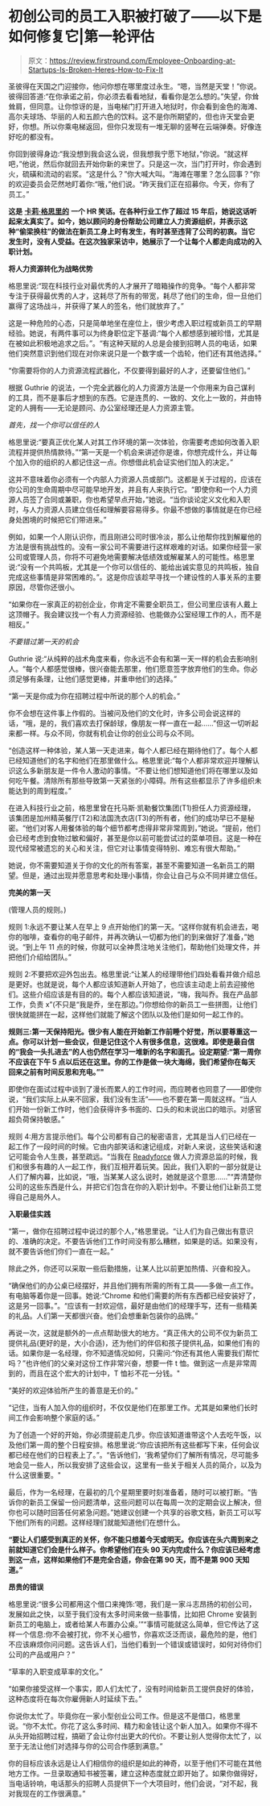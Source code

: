 # 初创公司的员工入职被打破了——以下是如何修复它|第一轮评估

> 原文：<https://review.firstround.com/Employee-Onboarding-at-Startups-Is-Broken-Heres-How-to-Fix-It>

圣彼得在天国之门迎接你，他问你想在哪里度过永生。“嗯，当然是天堂！”你说。彼得回答道:“在你承诺之前，你必须去看看地狱，看看你是怎么想的。”失望，你耸耸肩，但同意。让你惊讶的是，当电梯门打开进入地狱时，你会看到金色的海滩、高尔夫球场、华丽的人和五颜六色的饮料。这不是你所期望的，但也许天堂会更好，你想。所以你乘电梯返回，但你只发现有一堆无聊的竖琴在云端弹奏。好像连好吃的都没有。

你回到彼得身边:“我没想到我会这么说，但我想我宁愿下地狱，”你说。“就这样吧，”他说，然后你就回去开始你新的来世了。只是这一次，当门打开时，你会遇到火，硫磺和流动的岩浆。“这是什么？”你大喊大叫。“海滩在哪里？怎么回事？”你的欢迎委员会茫然地盯着你:“哦，”他们说。“昨天我们正在招募你。今天，你有了员工。”

**这是** **[卡莉·格思里的](https://www.linkedin.com/pub/carly-guthrie/1/348/73 "null")** **一个 HR 笑话。在各种行业工作了超过 15 年后，她说这话听起来太真实了。如今，她以顾问的身份帮助公司建立人力资源组织，并表示这种“偷梁换柱”的做法在新员工身上时有发生，有时甚至违背了公司的初衷。当它发生时，没有人受益。**在这次独家采访中，她展示了一个让每个人都走向成功的入职计划。****

**将人力资源转化为战略优势**

格思里说:“现在科技行业对最优秀的人才展开了暗箱操作的竞争。“每个人都非常专注于获得最优秀的人才，这耗尽了所有的带宽，耗尽了他们的生命，但一旦他们赢得了这场战斗，并获得了某人的签名，他们就放弃了。”

这是一种危险的心态，只是简单地坐在座位上，很少考虑入职过程或新员工的早期经验。她说，有两件事可以为终身职位定下基调:“每个人都想感到被珍惜，尤其是在被如此积极地追求之后。”。“有这种天赋的人总是会接到招聘人员的电话，如果他们突然意识到他们现在对你来说只是一个数字或一个齿轮，他们还有其他选择。”

“你需要将你的人力资源流程武器化，不仅要得到最好的人才，还要留住他们。”

根据 Guthrie 的说法，一个完全武器化的人力资源方法是一个你用来为自己谋利的工具，而不是事后才想到的东西。它是连贯的、一致的、文化上一致的，并由特定的人拥有——无论是顾问、办公室经理还是人力资源主管。

*首先，找一个你可以信任的人*

格思里说:“要真正优化某人对其工作环境的第一次体验，你需要考虑如何改善入职流程并提供热情款待。”“第一天是一个机会来讲述你是谁，你想完成什么，并让每个加入你的组织的人都记住这一点。你想借此机会证实他们加入的决定。”

这并不意味着你必须有一个内部人力资源人员或部门。这都是关于过程的，应该在你公司的生命周期中尽可能早地开发，并且有人来执行它。“即使你和一个人力资源人员签了合同或兼职，你也希望早点开始，”她说。“当你谈论定义文化和入职时，与人力资源人员建立信任和理解要容易得多。你最不想做的事情就是在你已经身处困境的时候把它们带进来。”

例如，如果一个人刚认识你，而且刚进公司时很冷淡，那么让他帮你找到解雇他的方法是很有挑战性的。没有一家公司不需要进行这样艰难的对话。如果你经营一家公司或管理人员，你将不可避免地需要解决低绩效或解雇某人的可能性。格思里说:“没有一个共鸣板，尤其是一个你可以信任的、能给出诚实意见的共鸣板，独自完成这些事情是非常困难的。”。这是你应该趁早寻找一个建设性的人事关系的主要原因，尽管你还很小。

“如果你在一家真正的初创企业，你肯定不需要全职员工，但公司里应该有人戴上这顶帽子。我会建议找一个有人力资源经验、也能做办公室经理工作的人，而不是相反。”

*不要错过第一天的机会*

Guthrie 说:“从纯粹的战术角度来看，你永远不会有和第一天一样的机会去影响别人。“每个人都感觉很棒，很兴奋能去那里，他们愿意签字放弃他们的生命。你必须足够有条理，让他们感觉更棒，并重申他们的选择。”

“第一天是你成为你在招聘过程中所说的那个人的机会。”

你不会想在这件事上作假的。当被问及他们的文化时，许多公司会说这样的话，“哦，是的，我们喜欢去打保龄球，像朋友一样一直在一起……”但这一切听起来都一样。与众不同，你就有机会让你的创业公司与众不同。

“创造这样一种体验，某人第一天走进来，每个人都已经在期待他们了。每个人都已经知道他们的名字和他们在那里做什么。格思里说:“每个人都非常欢迎并理解认识这么多新朋友是一件令人激动的事情。“不要让他们想知道他们将在哪里以及如何吃午餐。清除所有那些导致第一天紧张的小障碍。所有这些都显示了许多组织未能达到的周到程度。”

在进入科技行业之前，格思里曾在托马斯·凯勒餐饮集团(T1)担任人力资源经理，该集团是加州精英餐厅(T2)和法国洗衣店(T3)的所有者，他们的成功早已不是秘密。“他们对客人用餐体验的每个细节都考虑得非常非常周到，”她说。“提前，他们会已经考虑到食物过敏和偏好，甚至是你以前可能尝试过的菜单项目。这是一种在现代经常被遗忘的关心和关注，但它对让事情变得特别、难忘有很大帮助。”

她说，你不需要知道关于你的文化的所有答案，甚至不需要知道一名新员工的期望。但是，通过出现并愿意思考和处理小事情，你会让自己与众不同并建立信任。

**完美的第一天**

(管理人员的规则。)

规则 1:永远不要让某人在早上 9 点开始他们的第一天。“这样你就有机会进去，喝你的咖啡，查看你的电子邮件，并再次确认一切都为他们的到来做好了准备，”她说。“到上午 11 点的时候，你就可以全神贯注地关注他们，帮助他们处理文件，并把他们介绍给团队。”

规则 2:不要把欢迎外包出去。格思里说:“让某人的经理带他们四处看看并做介绍总是更好。也就是说，每个人都应该知道新人开始了，也应该主动走上前去迎接他们。这些介绍应该是有目的的。每个人都应该知道说，“嗨，我叫乔。我在产品部工作，负责 x”(不只是“我是乔，坐在那边。”)你想给你的新员工一些拼图，让他们很快就能拼在一起，这样他们就能了解这个团队以及他们是如何一起工作的。

**规则三:第一天保持阳光。很少有人能在开始新工作前睡个好觉，所以要尊重这一点。你可以计划一些会议，但是记住这个人有很多信息，这很难。即使是最自信的“我会一头扎进去”的人也仍然在学习一堆新的名字和面孔。设定期望:“第一周你不应该在下午 5 点以后还在这里。你的工作是做一块大海绵，我们希望你在每天回来之前有时间反思和充电。”"**

即使你在面试过程中谈到了漫长而累人的工作时间，而应聘者也同意了——即使你说，“我们实际上从来不回家，我们没有生活”——也不要在第一周就这样。“当人们开始一份新工作时，他们会获得许多书面的、口头的和未说出口的暗示。对感官超负荷保持敏感。”

规则 4:用方言提示他们。每个公司都有自己的秘密语言，尤其是当人们已经在一起工作了一段时间的时候。它由内部笑话和速记组成，对新人来说，这些笑话和速记可能会令人生畏，甚至疏远。“当我在 [Readyforce](http://www.readyforce.com/ "null") 做人力资源总监的时候，我们和很多有趣的人一起工作，我们互相开着玩笑。因此，我们入职的一部分就是让人们了解内幕，比如说，“哦，当某某人这么说时，她就是这个意思……”“弄清楚你公司的这些东西是什么，并把它们包含在你的入职计划中。不要让他们让新员工觉得自己是局外人。

**入职最佳实践**

“第一，做你在招聘过程中说过的那个人，”格思里说。“让人们为自己做出有意识的、准确的决定。不要告诉他们工作时间没有那么糟糕，如果是的话。如果没有，就不要告诉他们你们一直在一起。”

除此之外，你还可以采取一些后勤措施，让某人比以前更加热情、兴奋和投入。

“确保他们的办公桌已经摆好，并且他们拥有所需的所有工具——多做一点工作。有电脑等着你是一回事。她说:“Chrome 和他们需要的所有东西都已经安装好了，这是另一回事。”。“应该有一封欢迎信，最好是由他们的经理手写，还有一些精美的礼品。人们第一天都很兴奋。他们会想重新包装你的品牌。”

再说一次，这就是额外的一点点帮助很大的地方。“真正伟大的公司不仅为新员工提供礼品(更好的是，大小合适)，还为他们的伴侣和孩子提供礼品，如果他们有的话。如果你是一名经理，你不知道情况如何，只需问:“你还有其他人需要我们帮忙吗？”也许他们的父亲对这份工作非常兴奋，想要一件 t 恤。做到这一点是非常周到的，而且在这个宏大的计划中，T 恤衫不花一分钱。"

“美好的欢迎体验所产生的善意是无价的。”

“记住，当有人加入你的组织时，不仅仅是他们在那里工作。尤其是如果他们长时间工作会影响整个家庭的话。”

为了创造一个好的开始，你必须提前走几步。你应该知道谁带这个人去吃午饭，以及他们第一周的整个日程安排。格思里说:“你应该把所有这些都写下来，任何会议都已经在他们的日程表上了。”。“告诉他们，‘我希望你们了解所有情况，尽可能多地会见一些人，所以我安排了这些会议，这里有一些关于相关人员的简介，以及为什么这很重要。"

最后，作为一名经理，在最初的几个星期里要时刻准备着，随时可以被打断。“告诉你的新员工保留一份问题清单，这些问题可以在每周一次的定期会议上解决，但你也可以随时回答任何紧急问题。”她建议创建一个共享的谷歌文档，新员工可以写下他们所有的问题。这样经理们就能知道他们在想什么。

**“要让人们感受到真正的关怀，你不能只想着今天或明天。你应该在头六周到来之前就知道它们会是什么样子。你希望他们在头 90 天内完成什么？你应该已经考虑到这一点，这样如果他们不是完全合适，你会在第 90 天，而不是第 900 天知道。”**

**昂贵的错误**

格思里说:“很多公司都用这个借口来掩饰:‘嗯，我们是一家斗志昂扬的初创公司，发展如此之快，以至于我们没有太多时间来做一些事情，比如把 Chrome 安装到新员工的电脑上，或者给某人布置办公桌。’”“事情可能就这么简单，但它传达了这样一个信息:你不会被打扰，你不关心细节，你喜欢泛泛而谈，最危险的是，他们不应该麻烦你问问题。这告诉人们，当他们看到一个错误或错误时，如何对待你们公司的产品或用户？”

“草率的入职变成草率的文化。”

“如果你接受这样一个事实，即人们太忙了，没有时间给新员工提供良好的体验，这种态度将在每次你雇佣新人时延续下去。”

你说你太忙了。毕竟你在一家小型创业公司工作。但是这不是借口，格思里说。“你不太忙。你花了这么多时间、精力和金钱让这个新人加入。如果你不得不从头开始招聘过程，搞砸了会让你付出更大的代价。不要让别人觉得你太忙了，以至于无法让他们对选择与你的公司合作感到满意。”

你的目标应该永远是让人们相信你的组织是如此的神奇，以至于他们不可能在其他地方工作。一旦录取通知书被签署，建立这种态度就立即开始了。如果你做得好，当电话铃响，电话那头的招聘人员提供下一个大项目时，他们会说，“对不起，我对我现在的工作很满意。”